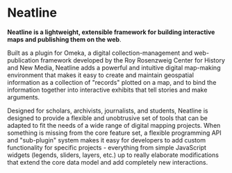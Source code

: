 # Neatline

**Neatline is a lightweight, extensible framework for building interactive maps and publishing them on the web**.

Built as a plugin for Omeka, a digital collection-management and web-publication framework developed by the Roy Rosenzweig Center for History and New Media, Neatline adds a powerful and intuitive digital map-making environment that makes it easy to create and maintain geospatial information as a collection of "records" plotted on a map, and to bind the information together into interactive exhibits that tell stories and make arguments.

Designed for scholars, archivists, journalists, and students, Neatline is designed to provide a flexible and unobtrusive set of tools that can be adapted to fit the needs of a wide range of digital mapping projects. When something is missing from the core feature set, a flexible programming API and "sub-plugin" system makes it easy for developers to add custom functionality for specific projects - everything from simple JavaScript widgets (legends, sliders, layers, etc.) up to really elaborate modifications that extend the core data model and add completely new interactions.
